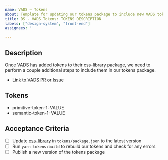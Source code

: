 ```yaml
---
name: VADS – Tokens
about: Template for updating our tokens package to include new VADS tokens
title: DS - VADS Tokens: TOKENS_DESCRIPTION
labels: ["design-system", "front-end"]
assignees: ''

---
```

## Description 
Once VADS has added tokens to their css-library package, we need to perform a couple additional steps to include them in our tokens package.

- [Link to VADS PR or Issue]()

## Tokens
  - primitive-token-1: VALUE
  - semantic-token-1: VALUE
## Acceptance Criteria
<!-- Add a checkbox for each item required to fulfill the user story/issue. -->  

-  [ ] Update [css-library](https://www.npmjs.com/package/@department-of-veterans-affairs/css-library) in `tokens/package.json` to the latest version
-  [ ] Run `yarn tokens:build` to rebuild our tokens and check for any errors
-  [ ] Publish a new version of the tokens package
